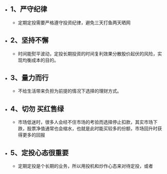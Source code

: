 - ## 1、严守纪律
	- 定期定投需要严格遵守投资纪律，避免三天打鱼两天晒网
- ## 2、坚持不懈
	- 时间能熨平波动，定投长期投资的时间复利效果分散股价起伏的风险，实现均衡成本的目的。
- ## 3、量力而行
	- 不给生活带来负担为前提的情况下选择的理财方式。
- ## 4、切勿 买红售绿
	- 市场低迷时，很多人会经不住市场的考验而选择停止扣款，其实市场下跌，股票净值通常也会缩水，也就是此时能买较多的份额，市场回升时获得更多的回报
- ## 5、定投心态很重要
	- 定期定投是个长期的业务，所以用投机和炒作心态来对待定投，或者
